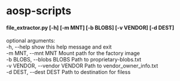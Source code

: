 # aosp-scripts

#### file_extractor.py [-h] [-m MNT] [-b BLOBS] [-v VENDOR] [-d DEST]

optional arguments:    
-h, --help            show this help message and exit    
-m MNT, --mnt MNT     Mount path for the factory image    
-b BLOBS, --blobs BLOBS Path to proprietary-blobs.txt    
-v VENDOR, --vendor VENDOR Path to vendor_owner_info.txt    
-d DEST, --dest DEST  Path to destination for filess
